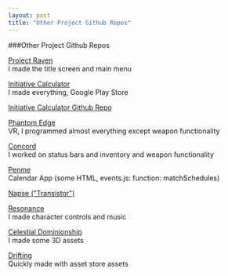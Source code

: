 ```yaml
---
layout: post
title: "Other Project Github Repos"
---
```

###Other Project Github Repos

[Project Raven](https://github.com/nadnbuds/Raven)  
I made the title screen and main menu  

[Initiative Calculator](https://play.google.com/store/apps/details?id=com.Company.InitiativeCalculator)  
I made everything, Google Play Store  

[Initiative Calculator Github Repo](https://github.com/leomuteki/Initiative)  

[Phantom Edge](https://github.com/RBoshae/PhantomEdge)  
VR, I programmed almost everything except weapon functionality  

[Concord](https://github.com/dzhan008/Concord)  
I worked on status bars and inventory and weapon functionality  

[Penme](https://github.com/hdoan002/PenMe)  
Calendar App (some HTML, events.js: function: matchSchedules)  

[Napse ("Transistor")](https://github.com/nadnbuds/Transistor)

[Resonance](https://github.com/jhsie007/Resonance)  
I made character controls and music  

[Celestial Dominionship](https://github.com/MiaoXiao/Celestial-Dominionship)  
I made some 3D assets  

[Drifting](https://github.com/leomuteki)  
Quickly made with asset store assets  

